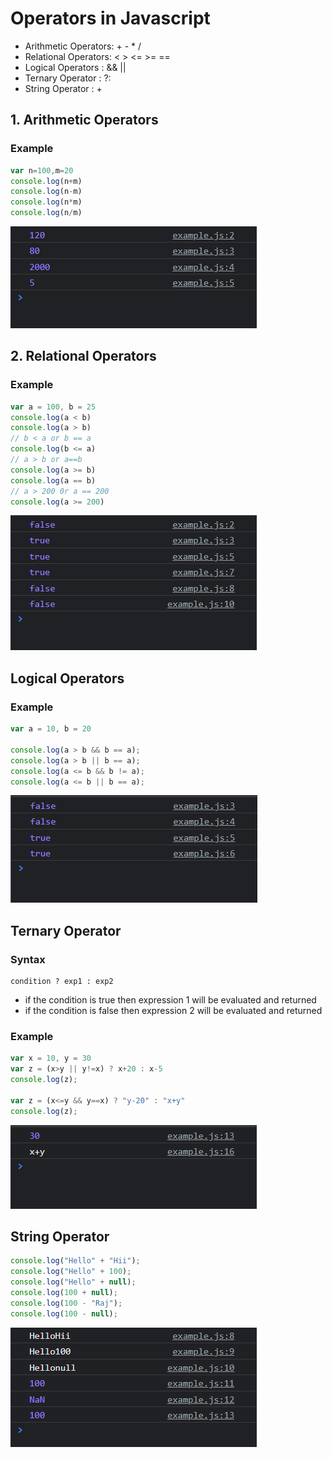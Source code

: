 # Operators in Javascript

- Arithmetic Operators: + - * /
- Relational Operators: < > <= >= ==
- Logical Operators   : && ||
- Ternary Operator    : ?:
- String Operator     : +

## 1. Arithmetic Operators
### Example
```js
var n=100,m=20
console.log(n+m)
console.log(n-m)
console.log(n*m)
console.log(n/m)
```
![](Arthmetic.PNG)

## 2. Relational Operators
### Example
```js
var a = 100, b = 25
console.log(a < b)
console.log(a > b)
// b < a or b == a
console.log(b <= a)
// a > b or a==b
console.log(a >= b)
console.log(a == b)
// a > 200 0r a == 200
console.log(a >= 200)
```

![](Relational.PNG)

## Logical Operators
### Example
```js
var a = 10, b = 20

console.log(a > b && b == a);
console.log(a > b || b == a);
console.log(a <= b && b != a);
console.log(a <= b || b == a);
```
![Logical](Logical.PNG)

## Ternary Operator

### Syntax
```
condition ? exp1 : exp2
```

- if the condition is true then expression 1 will be evaluated and returned
- if the condition is false then expression 2 will be evaluated and returned

### Example

```js
var x = 10, y = 30
var z = (x>y || y!=x) ? x+20 : x-5
console.log(z);

var z = (x<=y && y==x) ? "y-20" : "x+y"
console.log(z);
```
![](Ternary.PNG)

## String Operator

```js
console.log("Hello" + "Hii");
console.log("Hello" + 100);
console.log("Hello" + null);
console.log(100 + null);
console.log(100 - "Raj");
console.log(100 - null);
```
![](String.PNG)